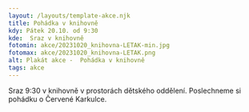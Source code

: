 ```yaml
---
layout: /layouts/template-akce.njk
title: Pohádka v knihovně
kdy: Pátek 20.10. od 9:30
kde:  Sraz v knihovně
fotomin: akce/20231020_knihovna-LETAK-min.jpg
fotomax: akce/20231020_knihovna-LETAK.png
alt: Plakát akce -  Pohádka v knihovně
tags: akce
---
```


Sraz 9:30 v knihovně v prostorách dětského oddělení. Poslechneme si pohádku o Červené
Karkulce.


